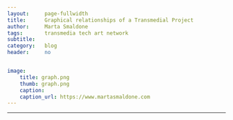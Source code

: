 ```yaml
---
layout:     page-fullwidth
title:      Graphical relationships of a Transmedial Project
author:     Marta Smaldone
tags: 		transmedia tech art network
subtitle:  	
category:   blog
header:     no


image:
    title: graph.png
    thumb: graph.png
    caption: 
    caption_url: https://www.martasmaldone.com
---
```

<!-- Start Writing Below in Markdown -->



---


